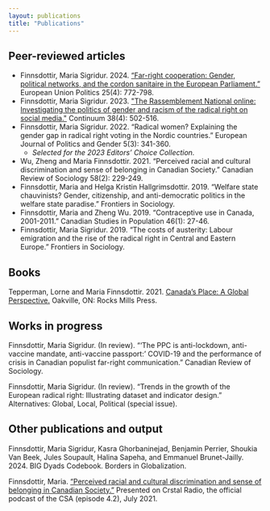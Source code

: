 ```yaml
---
layout: publications
title: "Publications"
---
```

## Peer-reviewed articles

- Finnsdottir, Maria Sigridur. 2024. [“Far-right cooperation: Gender, political networks, and the cordon sanitaire in the European Parliament.”](https://journals.sagepub.com/doi/full/10.1177/14651165241274365) European Union Politics 25(4): 772-798.
- Finnsdottir, Maria Sigridur. 2023. ["The Rassemblement National online: Investigating the politics of gender and racism of the radical right on social media."](https://www.tandfonline.com/doi/abs/10.1080/10304312.2023.2296342) Continuum 38(4): 502-516. 
- Finnsdottir, Maria Sigridur. 2022. “Radical women? Explaining the gender gap in radical right voting in the Nordic countries.” European Journal of Politics and Gender 5(3): 341-360. 
    - <i>Selected for the 2023 Editors’ Choice Collection.</i>
- Wu, Zheng and Maria Finnsdottir. 2021. “Perceived racial and cultural discrimination and sense of belonging in Canadian Society.” Canadian Review of Sociology 58(2): 229-249. 
- Finnsdottir, Maria and Helga Kristin Hallgrimsdottir. 2019. “Welfare state chauvinists? Gender, citizenship, and anti-democratic politics in the welfare state paradise.” Frontiers in Sociology. 
- Finnsdottir, Maria and Zheng Wu. 2019. “Contraceptive use in Canada, 2001-2011.” Canadian Studies in Population 46(1): 27-46. 
- Finnsdottir, Maria Sigridur. 2019. “The costs of austerity: Labour emigration and the rise of the radical right in Central and Eastern Europe.” Frontiers in Sociology.


## Books

Tepperman, Lorne and Maria Finnsdottir. 2021. [Canada’s Place: A Global Perspective.](https://rocksmillspress.com/shop/ols/products/canadas-place-a-global-perspective) Oakville, ON: Rocks Mills Press. 

## Works in progress

Finnsdottir, Maria Sigridur. (In review). “‘The PPC is anti-lockdown, anti-vaccine mandate, anti-vaccine passport:’ COVID-19 and the performance of crisis in Canadian populist far-right communication.” Canadian Review of Sociology.

Finnsdottir, Maria Sigridur. (In review). “Trends in the growth of the European radical right: Illustrating dataset and indicator design.” Alternatives: Global, Local, Political (special issue). 

## Other publications and output

Finnsdottir, Maria Sigridur, Kasra Ghorbaninejad, Benjamin Perrier, Shoukia Van Beek, Jules Soupault, Halina Sapeha, and Emmanuel Brunet-Jailly. 2024. BIG Dyads Codebook. Borders in Globalization.

Finnsdottir, Maria. [“Perceived racial and cultural discrimination and sense of belonging in Canadian Society.”](https://www.crstalradio.com/podcasts/episode-42) Presented on Crstal Radio, the official podcast of the CSA (episode 4.2), July 2021. 